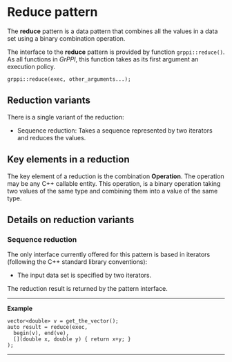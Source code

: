 # Reduce pattern

The **reduce** pattern is a data pattern that combines all the values in a data set using a binary combination operation.

The interface to the **reduce** pattern is provided by function `grppi::reduce()`. As all functions in *GrPPI*, this function takes as its first argument an execution policy.

~~~{.cpp}
grppi::reduce(exec, other_arguments...);
~~~

## Reduction variants

There is a single variant of the reduction:

* Sequence reduction: Takes a sequence represented by two iterators and reduces the values.


## Key elements in a reduction

The key element of a reduction is the combination **Operation**. The operation may be any C++ callable entity. This operation, is a binary operation taking two values of the same type and combining them into a value of the same type.

## Details on reduction variants

### Sequence reduction

The only interface currently offered for this pattern is based in iterators (following the C++ standard library conventions):

  * The input data set is specified by two iterators.

The reduction result is returned by the pattern interface.

---
**Example**
~~~{.cpp}
vector<double> v = get_the_vector();
auto result = reduce(exec,
  begin(v), end(ve),
  [](double x, double y) { return x+y; }
);
~~~
---
